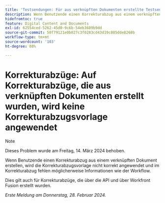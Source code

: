 ```yaml
---
title: 'Testsendungen: Für aus verknüpften Dokumenten erstellte Testsendungen wird keine Testversandvorlage verwendet.'
description: Wenn Benutzende einen Korrekturabzug aus einem verknüpften Dokument erstellen, wird die Korrekturabzugsvorlage nicht korrekt angewendet und im Korrekturabzug fehlen möglicherweise Informationen wie der Workflow.
hidefromtoc: true
feature: Digital Content and Documents
exl-id: 62554ced-5262-45d0-9c6b-54eb3689b9dd
source-git-commit: 50f79121e0b027c3f0283cd43d19c885dde8268b
workflow-type: tm+mt
source-wordcount: '103'
ht-degree: 88%

---
```


# Korrekturabzüge: Auf Korrekturabzüge, die aus verknüpften Dokumenten erstellt wurden, wird keine Korrekturabzugsvorlage angewendet

<!--On WF, WFF, WFP TOCs-->

>[!NOTE]
>
>Dieses Problem wurde am Freitag, 14. März 2024 behoben.

Wenn Benutzende einen Korrekturabzug aus einem verknüpften Dokument erstellen, wird die Korrekturabzugsvorlage nicht korrekt angewendet und im Korrekturabzug fehlen möglicherweise Informationen wie der Workflow.

Dies gilt auch für Korrekturabzüge, die über die API und über Workfront Fusion erstellt wurden.

_Erste Meldung am Donnerstag, 28. Februar 2024._
